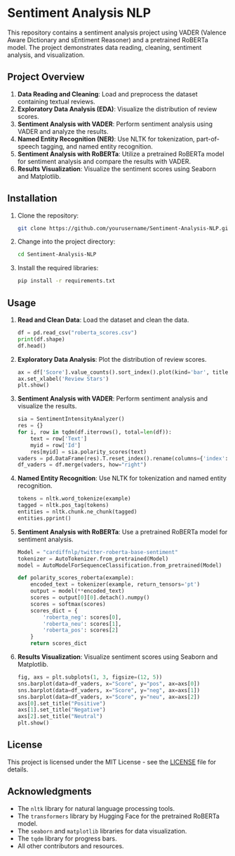 # Sentiment Analysis NLP

This repository contains a sentiment analysis project using VADER (Valence Aware Dictionary and sEntiment Reasoner) and a pretrained RoBERTa model. The project demonstrates data reading, cleaning, sentiment analysis, and visualization.

## Project Overview

1. **Data Reading and Cleaning**: Load and preprocess the dataset containing textual reviews.
2. **Exploratory Data Analysis (EDA)**: Visualize the distribution of review scores.
3. **Sentiment Analysis with VADER**: Perform sentiment analysis using VADER and analyze the results.
4. **Named Entity Recognition (NER)**: Use NLTK for tokenization, part-of-speech tagging, and named entity recognition.
5. **Sentiment Analysis with RoBERTa**: Utilize a pretrained RoBERTa model for sentiment analysis and compare the results with VADER.
6. **Results Visualization**: Visualize the sentiment scores using Seaborn and Matplotlib.

## Installation

1. Clone the repository:
    ```bash
    git clone https://github.com/yourusername/Sentiment-Analysis-NLP.git
    ```
2. Change into the project directory:
    ```bash
    cd Sentiment-Analysis-NLP
    ```
3. Install the required libraries:
    ```bash
    pip install -r requirements.txt
    ```

## Usage

1. **Read and Clean Data**: Load the dataset and clean the data.
    ```python
    df = pd.read_csv("roberta_scores.csv")
    print(df.shape)
    df.head()
    ```

2. **Exploratory Data Analysis**: Plot the distribution of review scores.
    ```python
    ax = df['Score'].value_counts().sort_index().plot(kind='bar', title='Count of Reviews', figsize=(10, 5))
    ax.set_xlabel('Review Stars')
    plt.show()
    ```

3. **Sentiment Analysis with VADER**: Perform sentiment analysis and visualize the results.
    ```python
    sia = SentimentIntensityAnalyzer()
    res = {}
    for i, row in tqdm(df.iterrows(), total=len(df)):
        text = row['Text']
        myid = row['Id']
        res[myid] = sia.polarity_scores(text)
    vaders = pd.DataFrame(res).T.reset_index().rename(columns={'index': 'Id'})
    df_vaders = df.merge(vaders, how="right")
    ```

4. **Named Entity Recognition**: Use NLTK for tokenization and named entity recognition.
    ```python
    tokens = nltk.word_tokenize(example)
    tagged = nltk.pos_tag(tokens)
    entities = nltk.chunk.ne_chunk(tagged)
    entities.pprint()
    ```

5. **Sentiment Analysis with RoBERTa**: Use a pretrained RoBERTa model for sentiment analysis.
    ```python
    Model = "cardiffnlp/twitter-roberta-base-sentiment"
    tokenizer = AutoTokenizer.from_pretrained(Model)
    model = AutoModelForSequenceClassification.from_pretrained(Model)

    def polarity_scores_roberta(example):
        encoded_text = tokenizer(example, return_tensors='pt')
        output = model(**encoded_text)
        scores = output[0][0].detach().numpy()
        scores = softmax(scores)
        scores_dict = {
            'roberta_neg': scores[0],
            'roberta_neu': scores[1],
            'roberta_pos': scores[2]
        }
        return scores_dict
    ```

6. **Results Visualization**: Visualize sentiment scores using Seaborn and Matplotlib.
    ```python
    fig, axs = plt.subplots(1, 3, figsize=(12, 5))
    sns.barplot(data=df_vaders, x="Score", y="pos", ax=axs[0])
    sns.barplot(data=df_vaders, x="Score", y="neg", ax=axs[1])
    sns.barplot(data=df_vaders, x="Score", y="neu", ax=axs[2])
    axs[0].set_title("Positive")
    axs[1].set_title("Negative")
    axs[2].set_title("Neutral")
    plt.show()
    ```

## License

This project is licensed under the MIT License - see the [LICENSE](LICENSE) file for details.

## Acknowledgments

- The `nltk` library for natural language processing tools.
- The `transformers` library by Hugging Face for the pretrained RoBERTa model.
- The `seaborn` and `matplotlib` libraries for data visualization.
- The `tqdm` library for progress bars.
- All other contributors and resources.

